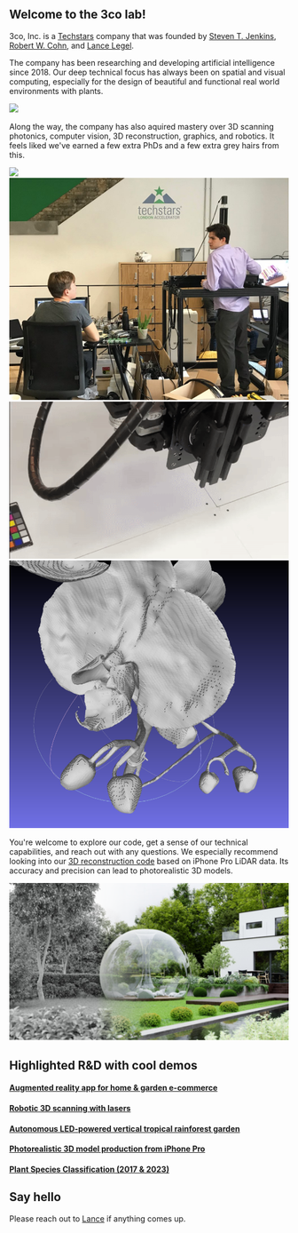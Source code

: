 ## Welcome to the 3co lab!
3co, Inc. is a [Techstars](https://techstars.com/) company that was founded by [Steven T. Jenkins](https://www.linkedin.com/in/steventjenkins/), [Robert W. Cohn](https://rwcohn.github.io/homepage/), and [Lance Legel](https://www.linkedin.com/in/legel/).

The company has been researching and developing artificial intelligence since 2018.  Our deep technical focus has always been on spatial and visual computing, especially for the design of beautiful and functional real world environments with plants.

![](media/vertical_rain_garden.jpg)

Along the way, the company has also aquired mastery over 3D scanning photonics, computer vision, 3D reconstruction, graphics, and robotics.
It feels liked we've earned a few extra PhDs and a few extra grey hairs from this.

![](media/augmented.png)
![](media/3cobot.jpg)
![](media/3co_rgb.gif)
![](media/surfaces.png)

You're welcome to explore our code, get a sense of our technical capabilities, and reach out with any questions.
We especially recommend looking into our [3D reconstruction code](https://github.com/legel/3co/tree/master/reconstruction) based on iPhone Pro LiDAR data.  Its accuracy and precision can lead to photorealistic 3D models.

![](media/3D_model_render_with_geometry_revealed.png)

## Highlighted R&D with cool demos 

#### [Augmented reality app for home & garden e-commerce](augmented_reality)

#### [Robotic 3D scanning with lasers](robotic_scanning)

#### [Autonomous LED-powered vertical tropical rainforest garden](autonomous_rain_garden)

#### [Photorealistic 3D model production from iPhone Pro](reconstruction)

#### [Plant Species Classification (2017 & 2023)](plant_classification)

## Say hello 

Please reach out to [Lance](https://www.linkedin.com/in/legel/) if anything comes up.
